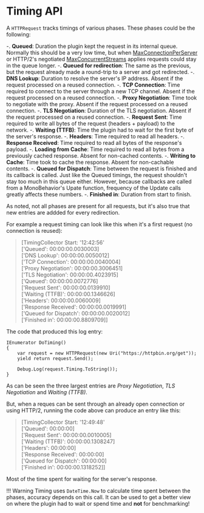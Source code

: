 # Timing API

A `HTTPRequest` tracks timings of various phases. These phases could be the following:

-. **Queued**: Duration the plugin kept the request in its internal queue. Normally this should be a very low time, but when [MaxConnectionPerServer](../../7.GlobalTopics/GlobalSettings/) or HTTP/2's negotiated [MaxConcurrentStreams](../../7.GlobalTopics/HTTP2/#settings) applies requests could stay in the queue longer.
-. **Queued for redirection**: The same as the previous, but the request already made a round-trip to a server and got redirected.
-. **DNS Lookup**: Duration to resolve the server's IP address. Absent if the request processed on a reused connection.
-. **TCP Connection**: Time required to connect to the server through a new TCP channel. Absent if the request processed on a reused connection.
-. **Proxy Negotiation**: Time took to negotiate with the proxy. Absent if the request processed on a reused connection.
-. **TLS Negotiation**: Duration of the TLS negotiation. Absent if the request processed on a reused connection.
-. **Request Sent**: Time required to write all bytes of the request (headers + payload) to the network.
-. **Waiting (TTFB)**: Time the plugin had to wait for the first byte of the server's response.
-. **Headers**: Time required to read all headers.
-. **Response Received**: Time required to read all bytes of the response's payload.
-. **Loading from Cache**: Time required to read all bytes from a previously cached response. Absent for non-cached contents.
-. **Writing to Cache**: Time took to cache the response. Absent for non-cachable contents.
-. **Queued for Dispatch**: Time between the request is finished and its callback is called. Just like the Queued timings, the request shouldn't stay too much in this queue either. However, because callbacks are called from a MonoBehavior's Upate function, frequency of the Update calls greatly affects these numbers.
-. **Finished in**: Duration from start to finish.

As noted, not all phases are present for all requests, but it's also true that new entries are addded for every redirection.

For example a request timing can look like this when it's a first request (no connection is reused):

> [TimingCollector Start: '12:42:56' </br>['Queued': 00:00:00.0030003]</br>['DNS Lookup': 00:00:00.0050012]</br>['TCP Connection': 00:00:00.0040004]</br>['Proxy Negotiation': 00:00:00.3006451]</br>['TLS Negotiation': 00:00:00.4023915]</br>['Queued': 00:00:00.0072776]</br>['Request Sent': 00:00:00.0139910]</br>['Waiting (TTFB)': 00:00:00.1346626]</br>['Headers': 00:00:00.0060009]</br>['Response Received': 00:00:00.0019991]</br>['Queued for Dispatch': 00:00:00.0020012]</br>['Finished in': 00:00:00.8809709]]


The code that produced this log entry:
```language-csharp
IEnumerator DoTiming()
{
    var request = new HTTPRequest(new Uri("https://httpbin.org/get"));
    yield return request.Send();

    Debug.Log(request.Timing.ToString());
}
```

As can be seen the three largest entries are *Proxy Negotiation*, *TLS Negotiation* and *Waiting (TTFB)*.

But, when a reques can be sent through an already open connection or using HTTP/2, running the code above can produce an entry like this:

>[TimingCollector Start: '12:49:48' </br>['Queued': 00:00:00]</br>['Request Sent': 00:00:00.0010005]</br>['Waiting (TTFB)': 00:00:00.1308247]</br>['Headers': 00:00:00]</br>['Response Received': 00:00:00]</br>['Queued for Dispatch': 00:00:00]</br>['Finished in': 00:00:00.1318252]]

Most of the time spent for waiting for the server's response.

!!! Warning
	Timing uses `DateTime.Now` to calculate time spent between the phases, accuracy depends on this call. It can be used to get a better view on where the plugin had to wait or spend time and **not** for benchmarking!
	